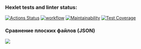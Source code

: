 ### Hexlet tests and linter status:
[![Actions Status](https://github.com/dim4ic/python-project-50/workflows/hexlet-check/badge.svg)](https://github.com/dim4ic/python-project-50/actions)
[![workflow](https://github.com/dim4ic/python-project-50/actions/workflows/pyci.yml/badge.svg)](https://github.com/dim4ic/python-project-50/actions/workflows/pyci.yml)
[![Maintainability](https://api.codeclimate.com/v1/badges/177f6c5aa6d5c8074cb8/maintainability)](https://codeclimate.com/github/dim4ic/python-project-50/maintainability)
[![Test Coverage](https://api.codeclimate.com/v1/badges/177f6c5aa6d5c8074cb8/test_coverage)](https://codeclimate.com/github/dim4ic/python-project-50/test_coverage)

### Сравнение плоских файлов (JSON)

<a href="https://asciinema.org/a/582492" target="_blank"><img src="https://asciinema.org/a/582492.svg" /></a>